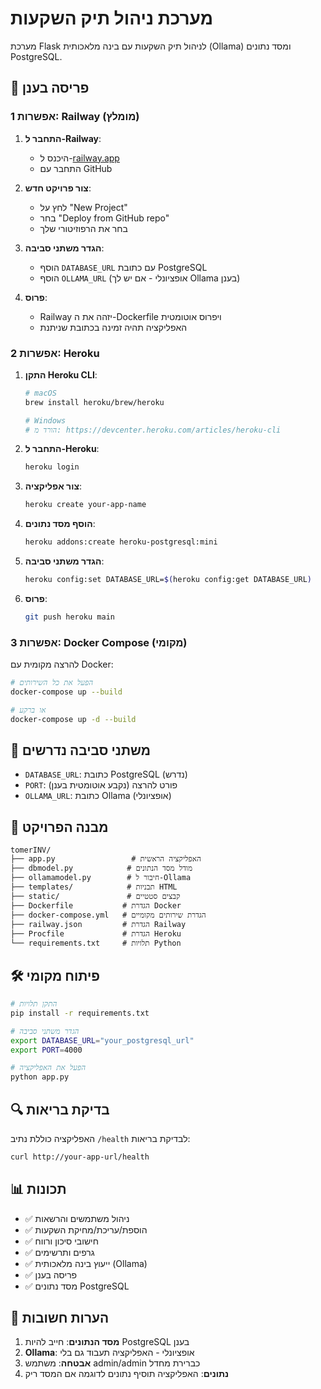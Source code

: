 # מערכת ניהול תיק השקעות

מערכת Flask לניהול תיק השקעות עם בינה מלאכותית (Ollama) ומסד נתונים PostgreSQL.

## 🚀 פריסה בענן

### אפשרות 1: Railway (מומלץ)

1. **התחבר ל-Railway**:
   - היכנס ל-[railway.app](https://railway.app)
   - התחבר עם GitHub

2. **צור פרויקט חדש**:
   - לחץ על "New Project"
   - בחר "Deploy from GitHub repo"
   - בחר את הרפוזיטורי שלך

3. **הגדר משתני סביבה**:
   - הוסף `DATABASE_URL` עם כתובת PostgreSQL
   - הוסף `OLLAMA_URL` (אופציונלי - אם יש לך Ollama בענן)

4. **פרוס**:
   - Railway יזהה את ה-Dockerfile ויפרוס אוטומטית
   - האפליקציה תהיה זמינה בכתובת שניתנת

### אפשרות 2: Heroku

1. **התקן Heroku CLI**:
   ```bash
   # macOS
   brew install heroku/brew/heroku
   
   # Windows
   # הורד מ: https://devcenter.heroku.com/articles/heroku-cli
   ```

2. **התחבר ל-Heroku**:
   ```bash
   heroku login
   ```

3. **צור אפליקציה**:
   ```bash
   heroku create your-app-name
   ```

4. **הוסף מסד נתונים**:
   ```bash
   heroku addons:create heroku-postgresql:mini
   ```

5. **הגדר משתני סביבה**:
   ```bash
   heroku config:set DATABASE_URL=$(heroku config:get DATABASE_URL)
   ```

6. **פרוס**:
   ```bash
   git push heroku main
   ```

### אפשרות 3: Docker Compose (מקומי)

להרצה מקומית עם Docker:

```bash
# הפעל את כל השירותים
docker-compose up --build

# או ברקע
docker-compose up -d --build
```

## 🔧 משתני סביבה נדרשים

- `DATABASE_URL`: כתובת PostgreSQL (נדרש)
- `PORT`: פורט להרצה (נקבע אוטומטית בענן)
- `OLLAMA_URL`: כתובת Ollama (אופציונלי)

## 📁 מבנה הפרויקט

```
tomerINV/
├── app.py                 # האפליקציה הראשית
├── dbmodel.py            # מודל מסד הנתונים
├── ollamamodel.py        # חיבור ל-Ollama
├── templates/            # תבניות HTML
├── static/               # קבצים סטטיים
├── Dockerfile           # הגדרת Docker
├── docker-compose.yml   # הגדרת שירותים מקומיים
├── railway.json         # הגדרת Railway
├── Procfile             # הגדרת Heroku
└── requirements.txt     # תלויות Python
```

## 🛠️ פיתוח מקומי

```bash
# התקן תלויות
pip install -r requirements.txt

# הגדר משתני סביבה
export DATABASE_URL="your_postgresql_url"
export PORT=4000

# הפעל את האפליקציה
python app.py
```

## 🔍 בדיקת בריאות

האפליקציה כוללת נתיב `/health` לבדיקת בריאות:

```bash
curl http://your-app-url/health
```

## 📊 תכונות

- ✅ ניהול משתמשים והרשאות
- ✅ הוספת/עריכת/מחיקת השקעות
- ✅ חישובי סיכון ורווח
- ✅ גרפים ותרשימים
- ✅ ייעוץ בינה מלאכותית (Ollama)
- ✅ פריסה בענן
- ✅ מסד נתונים PostgreSQL

## 🚨 הערות חשובות

1. **מסד הנתונים**: חייב להיות PostgreSQL בענן
2. **Ollama**: אופציונלי - האפליקציה תעבוד גם בלי
3. **אבטחה**: משתמש admin/admin כברירת מחדל
4. **נתונים**: האפליקציה תוסיף נתונים לדוגמה אם המסד ריק
